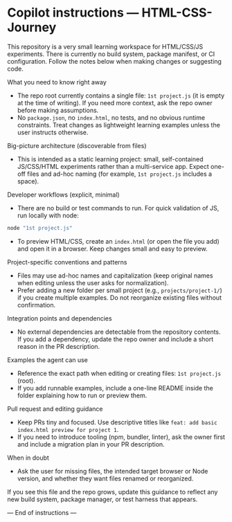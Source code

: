 <!-- .github/copilot-instructions.md - Guidance for AI coding agents -->
# Copilot instructions — HTML-CSS-Journey

This repository is a very small learning workspace for HTML/CSS/JS experiments. There is currently no build system, package manifest, or CI configuration. Follow the notes below when making changes or suggesting code.

What you need to know right away
- The repo root currently contains a single file: `1st project.js` (it is empty at the time of writing). If you need more context, ask the repo owner before making assumptions.
- No `package.json`, no `index.html`, no tests, and no obvious runtime constraints. Treat changes as lightweight learning examples unless the user instructs otherwise.

Big-picture architecture (discoverable from files)
- This is intended as a static learning project: small, self-contained JS/CSS/HTML experiments rather than a multi-service app. Expect one-off files and ad-hoc naming (for example, `1st project.js` includes a space).

Developer workflows (explicit, minimal)
- There are no build or test commands to run. For quick validation of JS, run locally with node:

```bash
node "1st project.js"
```

- To preview HTML/CSS, create an `index.html` (or open the file you add) and open it in a browser. Keep changes small and easy to preview.

Project-specific conventions and patterns
- Files may use ad-hoc names and capitalization (keep original names when editing unless the user asks for normalization).
- Prefer adding a new folder per small project (e.g., `projects/project-1/`) if you create multiple examples. Do not reorganize existing files without confirmation.

Integration points and dependencies
- No external dependencies are detectable from the repository contents. If you add a dependency, update the repo owner and include a short reason in the PR description.

Examples the agent can use
- Reference the exact path when editing or creating files: `1st project.js` (root).
- If you add runnable examples, include a one-line README inside the folder explaining how to run or preview them.

Pull request and editing guidance
- Keep PRs tiny and focused. Use descriptive titles like `feat: add basic index.html preview for project 1`.
- If you need to introduce tooling (npm, bundler, linter), ask the owner first and include a migration plan in your PR description.

When in doubt
- Ask the user for missing files, the intended target browser or Node version, and whether they want files renamed or reorganized.

If you see this file and the repo grows, update this guidance to reflect any new build system, package manager, or test harness that appears.

— End of instructions —
